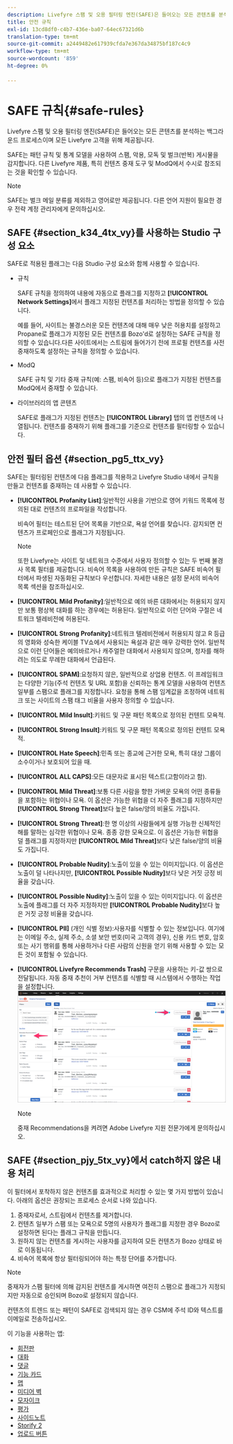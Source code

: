 ```yaml
---
description: Livefyre 스팸 및 오용 필터링 엔진(SAFE)은 들어오는 모든 콘텐츠를 분석하는 백그라운드 프로세스이며 모든 Livefyre 고객을 위해 제공됩니다.
title: 안전 규칙
exl-id: 13cd8df0-c4b7-436e-ba07-64ec67321d6b
translation-type: tm+mt
source-git-commit: a2449482e617939cfda7e367da34875bf187c4c9
workflow-type: tm+mt
source-wordcount: '859'
ht-degree: 0%

---
```


# SAFE 규칙{#safe-rules}

Livefyre 스팸 및 오용 필터링 엔진(SAFE)은 들어오는 모든 콘텐츠를 분석하는 백그라운드 프로세스이며 모든 Livefyre 고객을 위해 제공됩니다.



SAFE는 패턴 규칙 및 통계 모델을 사용하여 스팸, 악용, 모독 및 벌크(반복) 게시물을 감지합니다. 다른 Livefyre 제품, 특히 컨텐츠 중재 도구 및 ModQ에서 수시로 참조되는 것을 확인할 수 있습니다.

>[!NOTE]
>
>SAFE는 벌크 메일 분류를 제외하고 영어로만 제공됩니다. 다른 언어 지원이 필요한 경우 전략 계정 관리자에게 문의하십시오.

## SAFE {#section_k34_4tx_vy}를 사용하는 Studio 구성 요소

SAFE로 적용된 플래그는 다음 Studio 구성 요소와 함께 사용할 수 있습니다.

* 규칙

   SAFE 규칙을 정의하여 내용에 자동으로 플래그를 지정하고 **[!UICONTROL Network Settings]**&#x200B;에서 플래그 지정된 컨텐츠를 처리하는 방법을 정의할 수 있습니다.

   예를 들어, 사이트는 불경스러운 모든 컨텐츠에 대해 매우 낮은 허용치를 설정하고 Propane로 플래그가 지정된 모든 컨텐츠를 Bozo&#39;d로 설정하는 SAFE 규칙을 정의할 수 있습니다.다른 사이트에서는 스트림에 들어가기 전에 프로필 컨텐츠를 사전 중재하도록 설정하는 규칙을 정의할 수 있습니다.

* ModQ

   SAFE 규칙 및 기타 중재 규칙(예: 스팸, 비속어 등)으로 플래그가 지정된 컨텐츠를 ModQ에서 중재할 수 있습니다.

* 라이브러리의 앱 콘텐츠

   SAFE로 플래그가 지정된 컨텐츠는 **[!UICONTROL Library]** 탭의 앱 컨텐츠에 나열됩니다. 컨텐츠를 중재하기 위해 플래그를 기준으로 컨텐츠를 필터링할 수 있습니다.

## 안전 필터 옵션 {#section_pg5_ttx_vy}

SAFE는 필터링된 컨텐츠에 다음 플래그를 적용하고 Livefyre Studio 내에서 규칙을 만들고 컨텐츠를 중재하는 데 사용할 수 있습니다.

* **[!UICONTROL Profanity List]**:일반적인 사용을 기반으로 영어 키워드 목록에 정의된 대로 컨텐츠의 프로파일을 작성합니다.

   비속어 필터는 테스트된 단어 목록을 기반으로, 욕설 언어를 찾습니다. 감지되면 컨텐츠가 프로페인으로 플래그가 지정됩니다.

   >[!NOTE]
   >
   >또한 Livefyre는 사이트 및 네트워크 수준에서 사용자 정의할 수 있는 두 번째 불경사 목록 필터를 제공합니다. 비속어 목록을 사용하여 만든 규칙은 SAFE 비속어 필터에서 파생된 자동화된 규칙보다 우선합니다. 자세한 내용은 설정 문서의 비속어 목록 섹션을 참조하십시오.

* **[!UICONTROL Mild Profanity]**:일반적으로 예의 바른 대화에서는 허용되지 않지만 보통 평상복 대화를 하는 경우에는 허용된다. 일반적으로 이런 단어와 구절은 네트워크 텔레비전에 허용된다.
* **[!UICONTROL Strong Profanity]**:네트워크 텔레비전에서 허용되지 않고 R 등급의 영화와 성숙한 케이블 TV쇼에서 사용되는 욕설과 같은 매우 강력한 언어. 일반적으로 이런 단어들은 예의바르거나 캐주얼한 대화에서 사용되지 않으며, 청자를 해하려는 의도로 무례한 대화에서 언급된다.
* **[!UICONTROL SPAM]**:요청하지 않은, 일반적으로 상업용 컨텐츠. 이 프레임워크는 다양한 기능(주석 컨텐츠 및 URL 포함)을 신뢰하는 통계 모델을 사용하여 컨텐츠 일부를 스팸으로 플래그를 지정합니다. 요청을 통해 스팸 임계값을 조정하여 네트워크 또는 사이트의 스팸 태그 비율을 사용자 정의할 수 있습니다.
* **[!UICONTROL Mild Insult]**:키워드 및 구문 패턴 목록으로 정의된 컨텐트 모욕적.
* **[!UICONTROL Strong Insult]**:키워드 및 구문 패턴 목록으로 정의된 컨텐트 모욕적.
* **[!UICONTROL Hate Speech]**:민족 또는 종교에 근거한 모욕, 특히 대상 그룹이 소수이거나 보호되어 있을 때.
* **[!UICONTROL ALL CAPS]**:모든 대문자로 표시된 텍스트(고함이라고 함).
* **[!UICONTROL Mild Threat]**:보통 다른 사람을 향한 가벼운 모욕의 어떤 종류들을 포함하는 위협이나 모욕. 이 옵션은 가능한 위협을 더 자주 플래그를 지정하지만 **[!UICONTROL Strong Threat]**&#x200B;보다 높은 false/양의 비율도 가집니다.

* **[!UICONTROL Strong Threat]**:한 명 이상의 사람들에게 실행 가능한 신체적인 해를 말하는 심각한 위협이나 모욕. 종종 강한 모욕으로. 이 옵션은 가능한 위협을 덜 플래그를 지정하지만 **[!UICONTROL Mild Threat]**&#x200B;보다 낮은 false/양의 비율도 가집니다.

* **[!UICONTROL Probable Nudity]**:노출이 있을 수 있는 이미지입니다. 이 옵션은 노출이 덜 나타나지만, **[!UICONTROL Possible Nudity]**&#x200B;보다 낮은 거짓 긍정 비율을 갖습니다.

* **[!UICONTROL Possible Nudity]**:노출이 있을 수 있는 이미지입니다. 이 옵션은 노출에 플래그를 더 자주 지정하지만 **[!UICONTROL Probable Nudity]**&#x200B;보다 높은 거짓 긍정 비율을 갖습니다.

* **[!UICONTROL PII]** (개인 식별 정보):사용자를 식별할 수 있는 정보입니다. 여기에는 이메일 주소, 실제 주소, 소셜 보안 번호(미국 고객의 경우), 신용 카드 번호, 암호 또는 사기 행위를 통해 사용하거나 다른 사람의 신원을 얻기 위해 사용할 수 있는 모든 것이 포함될 수 있습니다.
* **[!UICONTROL Livefyre Recommends Trash]** 구문을 사용하는 키-값 쌍으로 전달됩니다. 자동 중재 추천이 거부 컨텐츠를 식별할 때 시스템에서 수행하는 작업을 설정합니다. ![](assets/mod_reco1.png)

   >[!NOTE]
   >
   >중재 Recommendations을 켜려면 Adobe Livefyre 지원 전문가에게 문의하십시오.

## SAFE {#section_pjy_5tx_vy}에서 catch하지 않은 내용 처리

이 필터에서 포착하지 않은 컨텐츠를 효과적으로 처리할 수 있는 몇 가지 방법이 있습니다. 아래의 옵션은 권장되는 프로세스 순서로 나와 있습니다.

1. 중재자로서, 스트림에서 컨텐츠를 제거합니다.
1. 컨텐츠 일부가 스팸 또는 모욕으로 5명의 사용자가 플래그를 지정한 경우 Bozo로 설정하면 된다는 플래그 규칙을 만듭니다.
1. 원하지 않는 컨텐츠를 게시하는 사용자를 금지하여 모든 컨텐츠가 Bozo 상태로 바로 이동됩니다.
1. 비속어 목록에 항상 필터링되어야 하는 특정 단어를 추가합니다.

>[!NOTE]
>
>중재자가 스팸 필터에 의해 감지된 컨텐츠를 게시하면 여전히 스팸으로 플래그가 지정되지만 자동으로 승인되며 Bozo로 설정되지 않습니다.

컨텐츠의 트렌드 또는 패턴이 SAFE로 검색되지 않는 경우 CSM에 주석 ID와 텍스트를 이메일로 전송하십시오.



이 기능을 사용하는 앱:

* [회전판](/help/using/c-about-apps/c-carousel-app/c-carousel-app.md#c_carousel_app)
* [대화](/help/using/c-about-apps/c-chat-app/c-chat-app.md#c_chat_app)
* [댓글](/help/using/c-about-apps/c-comments/c-comments.md)
* [기능 카드](/help/using/c-about-apps/c-feature-card-app/c-feature-card-app.md#c_feature_card_app)
* [맵](/help/using/c-about-apps/c-map-app/c-map-app.md#c_map_app)
* [미디어 벽](/help/using/c-about-apps/c-media-wall-app/c-media-wall-app.md#c_media_wall_app)
* [모자이크](/help/using/c-about-apps/c-mosaic-app/c-mosaic-app.md#c_mosaic_app)
* [평가](/help/using/c-about-apps/c-reviews-app/c-reviews-app.md#c_reviews_app)
* [사이드노트](/help/using/c-about-apps/c-sidenotes-app/c-sidenotes-app.md#c_sidenotes_app)
* [Storify 2](/help/using/c-about-apps/c-storify2/c-storify2.md#c_storify2)
* [업로드 버튼](/help/using/c-about-apps/c-upload-button-app/c-upload-button-app.md#c_upload_button_app)
